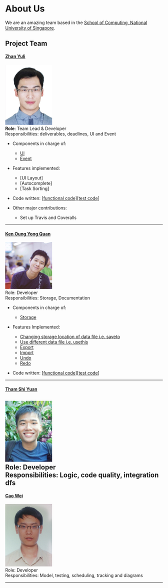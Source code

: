 # About Us

We are an amazing team based in the [School of Computing, National University of Singapore](http://www.comp.nus.edu.sg).

## Project Team

#### [Zhan Yuli](https://github.com/senyuuri) <br>
<img src="images/senyuuri.jpg" width="150"><br>
**Role**: Team Lead & Developer <br>
Responsibilities: deliverables, deadlines, UI and Event

* Components in charge of: 
   * [UI](https://github.com/CS2103JAN2017-T09-B1/main/blob/master/docs/DeveloperGuide.md#32-ui)
   * [Event](https://github.com/CS2103JAN2017-T09-B1/main/blob/master/docs/DeveloperGuide.md#36-event-driven-design)
   
* Features implemented:
   * [UI Layout]
   * [Autocomplete]
   * [Task Sorting]

* Code written: [[functional code](https://github.com/CS2103JAN2017-T09-B1/main/blob/master/collated/main/A0144315N.md)][[test code](https://github.com/CS2103JAN2017-T09-B1/main/tree/master/collated/test)]
* Other major contributions:
  * Set up Travis and Coveralls 

-----

#### [Ken Oung Yong Quan](https://github.com/kenoung)
<img src="images/kenoung.jpg" width="150"><br>
Role: Developer <br>
Responsibilities: Storage, Documentation

* Components in charge of:
  * [Storage](https://github.com/CS2103JAN2017-T09-B1/main/blob/master/docs/DeveloperGuide.md#35-storage)
  
* Features Implemented:
  * [Changing storage location of data file i.e. saveto](https://github.com/CS2103JAN2017-T09-B1/main/blob/master/docs/UserGuide.md#361-change-storage-location)
  * [Use different data file i.e. usethis](https://github.com/CS2103JAN2017-T09-B1/main/blob/master/docs/UserGuide.md#362-load-different-data-file)
  * [Export](https://github.com/CS2103JAN2017-T09-B1/main/blob/master/docs/UserGuide.md#363-export-file)
  * [Import](https://github.com/CS2103JAN2017-T09-B1/main/blob/master/docs/UserGuide.md#364-import-file)
  * [Undo](https://github.com/CS2103JAN2017-T09-B1/main/blob/master/docs/UserGuide.md#351-undo-command)
  * [Redo](https://github.com/CS2103JAN2017-T09-B1/main/blob/master/docs/UserGuide.md#352-redo-command)
  
* Code written: [[functional code](https://github.com/CS2103JAN2017-T09-B1/main/blob/master/collated/main/A0139388M.md)][[test code](https://github.com/CS2103JAN2017-T09-B1/main/tree/master/collated/test/A0139388M.md)]

-----

#### [Tham Shi Yuan](http://github.com/thamsy)
<img src="images/thamsy.jpg" width="150"><br>
Role: Developer<br>
Responsibilities: Logic, code quality, integration dfs
-----

#### [Cao Wei](https://github.com/LoneGunman001)
<img src="images/LoneGunman001.jpg" width="150"><br>
Role: Developer <br>
Responsibilities: Model, testing, scheduling, tracking and diagrams

-----
